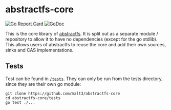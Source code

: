 # abstractfs-core

[![Go Report Card](https://goreportcard.com/badge/github.com/malt3/abstractfs-core)](https://goreportcard.com/report/github.com/malt3/abstractfs-core)
[![GoDoc](https://img.shields.io/static/v1?label=godoc&message=reference&color=blue)](https://pkg.go.dev/github.com/malt3/abstractfs-core)

This is the core library of [abstractfs](https://github.com/malt3/abstractfs).
It is split out as a separate module / repository to allow it to have no dependencies (except for the go stdlib).
This allows users of abstractfs to reuse the core and add their own sources, sinks and CAS implementations.

## Tests

Test can be found in [`/tests`](tests). They can only be run from the tests directory, since they are their own go module:

```shell-session
git clone https://github.com/malt3/abstractfs-core
cd abstractfs-core/tests
go test ./...
```